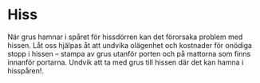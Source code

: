 # Hiss

När grus hamnar i spåret för hissdörren kan det förorsaka problem med hissen.
Låt oss hjälpas åt att undvika olägenhet och kostnader för onödiga stopp i
hissen – stampa av grus utanför porten och på mattorna som finns innanför
portarna. Undvik att ta med grus till hissen där det kan hamna i hisspåren!.
